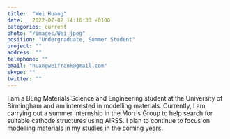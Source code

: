 ```yaml
---
title:  "Wei Huang"
date:   2022-07-02 14:16:33 +0100
categories: current
photo: "/images/Wei.jpeg"
position: "Undergraduate, Summer Student"
project: ""
address: ""
telephone: ""
email: "huangweifrank@gmail.com"
skype: ""
twitter: ""
---
```


I am a BEng Materials Science and Engineering student at the University of Birmingham and am interested in modelling materials. Currently, I am carrying out a summer internship in the Morris Group to help search for suitable cathode structures using AIRSS. I plan to continue to focus on modelling materials in my studies in the coming years.

